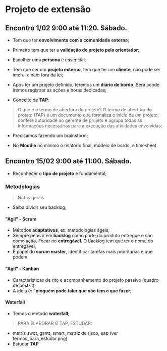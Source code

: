 # Projeto de extensão 

## Encontro 1/02 9:00 até 11:20. Sábado.

- Tem que ter **envolvimento com a comunidade externa**;
- Primeiro tem que ter a **validação do projeto pelo orientador**;
- Escolher uma **persona** é essencial;
- Tem que ser um **projeto externo**, tem que ter um **cliente**, não pode ser imoral e nem fora da lei;
- Após ter um projeto definido, teremos um **diário de bordo**. Será aonde iremos registrar as ações e horas dedicadas;

- Conceito de **TAP**:

> O que é o termo de abertura do projeto? O termo de abertura do projeto (TAP) é um documento que formaliza o início de um projeto, confere autoridade ao gerente de projeto e agrupa todas as informações necessárias para a execução das atividades envolvidas;

- Precisamos fazendo um brainstorm;

- No **Moodle** no mínimo o relatorio final, modelo de bordo, e timesheet.

## Encontro  15/02 9:00 até 11:00. Sábado.

- Reconhecer o **tipo de projeto** é fundamental;
### Metodologias

> Notas gerais

- Saiba dividir seu backlog;
#### "Agil" - Scrum
- Métodos **adaptativos**, ex: metodologias ágeis;
- Sempre pensar em **backlog** como parte do produto entregue e não como ação. Focar no **entregável**. O backlog tem que ter o nome do entregável;
- É papel do **scrum master**, identificar tarefas mais prioritarias e que podem 
#### "Agil"  - Kanban
- Características de rito e acompanhamento do projeto passivo (quadro de post-it);
- A ideia é: **"ninguém pode falar que não tem o que fazer**;
#### Waterfall
- Temos o método **waterfall**;

> PARA ELABORAR O TAP, ESTUDAR:

 - matriz swot, gantt, smart, matriz de risco, eap (ver termos_para_estudar.png)
 - Estudar **TAP**